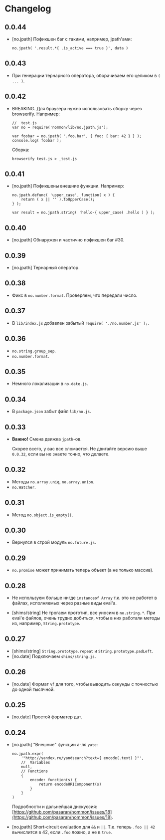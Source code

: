 # Changelog

## 0.0.44

  * [no.jpath] Пофикшен баг с такими, например, jpath'ами:

        no.jpath( '.result.*{ .is_active === true }', data )

## 0.0.43

  * При генерации тернарного оператора, оборачиваем его целиком в `( ... )`.

## 0.0.42

  * BREAKING. Для браузера нужно использовать сборку через browserify. Например:

        //  test.js
        var no = require('nommon/lib/no.jpath.js');

        var foobar = no.jpath( '.foo.bar', { foo: { bar: 42 } } );
        console.log( foobar );

    Сборка:

        browserify test.js > _test.js

## 0.0.41

  * [no.jpath] Пофикшены внешние функции. Например:

        no.jpath.defunc( 'upper_case', function( x ) {
            return ( x || '' ).toUpperCase();
        } );

        var result = no.jpath.string( 'hello-{ upper_case( .hello ) } );

## 0.0.40

  * [no.jpath] Обнаружен и частично пофикшен баг #30.

## 0.0.39

  * [no.jpath] Тернарный оператор.

## 0.0.38

  * Фикс в `no.number.format`. Проверяем, что передали число.

## 0.0.37

  * В `lib/index.js` добавлен забытый `require( './no.number.js' );`.

## 0.0.36

  * `no.string.group_sep`.
  * `no.number.format`.

## 0.0.35

  * Немного локализации в `no.date.js`.

## 0.0.34

  * В `package.json` забыт файл `lib/no.js`.

## 0.0.33

  * **Важно!** Смена движка `jpath`-ов.

    Скорее всего, у вас все сломается.
    Не двигайте версию выше `0.0.32`, если вы не знаете точно, что делаете.

## 0.0.32

  * Методы `no.array.uniq`, `no.array.union`.
  * `no.Watcher`.

## 0.0.31

  * Метод `no.object.is_empty()`.

## 0.0.30

  * Вернулся в строй модуль `no.future.js`.

## 0.0.29

  * `no.promise` может принимать теперь объект (а не только массив).

## 0.0.28

  * Не используем больше нигде `instanceof Array` т.к. это не работет в файлах,
    исполняемых через разные виды eval'а.

  * [shims/string] Не трогаем прототип, все уносим в `no.string.*`.
    При eval'е файлов, очень трудно добиться, чтобы в них работали методы из, например, `String.prototype`.

## 0.0.27

  * [shims/string] `String.prototype.repeat` и `String.prototype.padLeft`.
  * [no.date] Подключаем `shims/string.js`.

## 0.0.26

  * [no.date] Формат `%f` для того, чтобы выводить секунды с точностью до одной тысячной.

## 0.0.25

  * [no.date] Простой форматер дат.

## 0.0.24

  * [no.jpath] "Внешние" функции а-ля `yate`:

        no.jpath.expr(
            '"http://yandex.ru/yandsearch?text={ encode(.text) }"',
            //  Variables
            null,
            // Functions
            {
                encode: function(s) {
                    return encodeURIComponent(s)
                }
            }
        )

    Подробности и дальнейшая дискуссия: [https://github.com/pasaran/nommon/issues/18](https://github.com/pasaran/nommon/issues/18).

  * [no.jpath] Short-circuit evaluation для `&&` и `||`.
    Т.е. теперь `.foo || 42` вычислится в 42, если `.foo` ложно, а не в `true`.

